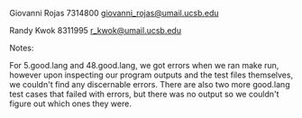 Giovanni Rojas 7314800 giovanni_rojas@umail.ucsb.edu

Randy Kwok 8311995 r_kwok@umail.ucsb.edu


Notes:

For 5.good.lang and 48.good.lang, we got errors when we ran make run, however upon inspecting our program outputs and the test files themselves, we couldn't find any discernable errors. 
There are also two more good.lang test cases that failed with errors, but there was no output so we couldn't figure out which ones they were.
